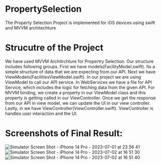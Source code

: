 # PropertySelection
The Property Selection Project is implemented for iOS devices using swift and MVVM architechture

# Strucutre of the Project
We have used MVVM Architrchture for Propertry Selection. Our structure includes following groups. First we have models(FacilityModel.swift). Its a simple structure of data that we are expecting from our API. 
Next we have ViewModels(FacilitiesViewModel.swift). In our project we are using ViewModel to call our API service. In WebServices we have a file for API Service, which includes the logic for fetching data from the given API. 
For MVVM binding, we create a property in our ViewModel class and this property is getting called in our ViewController. Once we get the response from our API in view model, we can update the UI in our view controller. 
Lastly, in we have ViewController(ViewController.swift). ViewController is handles user interaction and the UI. 

# Screenshots of Final Result: 

![Simulator Screen Shot - iPhone 14 Pro - 2023-07-01 at 23 56 41](https://github.com/richakalani/PropertySelection/assets/38135380/a87ccdc0-45d1-4443-8d7f-ba683a8a6ddb)
![Simulator Screen Shot - iPhone 14 Pro - 2023-07-02 at 16 51 30](https://github.com/richakalani/PropertySelection/assets/38135380/f5fd1651-9cd2-493b-9f82-7b0b56764533)
![Simulator Screen Shot - iPhone 14 Pro - 2023-07-02 at 16 51 40](https://github.com/richakalani/PropertySelection/assets/38135380/7767cef2-2d26-4e63-a5cf-ce043299f50b)
